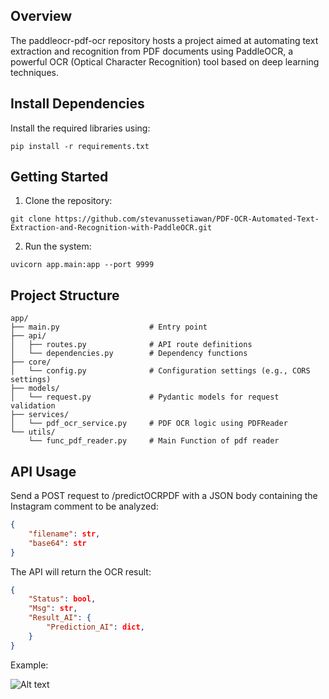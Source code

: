 ## Overview
The paddleocr-pdf-ocr repository hosts a project aimed at automating text extraction and recognition from PDF documents using PaddleOCR, a powerful OCR (Optical Character Recognition) tool based on deep learning techniques.

## Install Dependencies
Install the required libraries using:
```
pip install -r requirements.txt
```

## Getting Started
1. Clone the repository: 
```
git clone https://github.com/stevanussetiawan/PDF-OCR-Automated-Text-Extraction-and-Recognition-with-PaddleOCR.git
```

2. Run the system: 
```
uvicorn app.main:app --port 9999
```


## Project Structure

```
app/
├── main.py                    # Entry point
├── api/                       
│   ├── routes.py              # API route definitions
│   └── dependencies.py        # Dependency functions
├── core/
│   └── config.py              # Configuration settings (e.g., CORS settings)
├── models/
│   └── request.py             # Pydantic models for request validation
├── services/
│   └── pdf_ocr_service.py     # PDF OCR logic using PDFReader
└── utils/
    └── func_pdf_reader.py     # Main Function of pdf reader
```

## API Usage
Send a POST request to /predictOCRPDF with a JSON body containing the Instagram comment to be analyzed:

```JSON
{
	"filename": str,
	"base64": str
}
```

The API will return the OCR result:

```JSON
{
	"Status": bool,
	"Msg": str,
	"Result_AI": {
		"Prediction_AI": dict,
	}
}
```
Example:

![Alt text](images/Capture.JPG)





